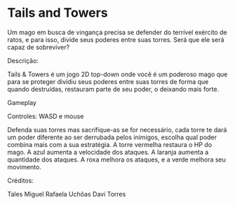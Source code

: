 # Tails and Towers
 
Um mago em busca de vingança precisa se defender do terrível exército de ratos, e para isso, divide seus poderes entre suas torres. Será que ele será capaz de sobreviver?

Descrição:

Tails & Towers é um jogo 2D top-down onde você é um poderoso mago que para se proteger dividiu seus poderes entre suas torres de forma que quando destruídas, restauram parte de seu poder, o deixando mais forte.

Gameplay

Controles: WASD e mouse

Defenda suas torres mas sacrifique-as se for necessário, cada torre te dará um poder diferente ao ser derrubada pelos inimigos, escolha qual poder combina mais com a sua estratégia. A torre vermelha restaura o HP do mago. A azul aumenta a velocidade dos ataques. A laranja aumenta a quantidade dos ataques. A roxa melhora os ataques, e a verde melhora seu movimento.

Créditos: 

Tales Miguel
Rafaela Uchôas
Davi Torres
